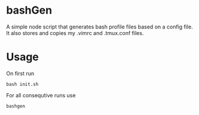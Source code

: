 # bashGen
A simple node script that generates bash profile files based on a config file. It also stores and copies my .vimrc and .tmux.conf files.

# Usage
On first run
```
bash init.sh
```

For all consequtive runs use
```
bashgen
```
